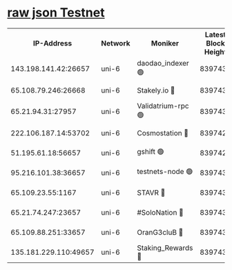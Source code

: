 [raw json Testnet](https://rpc-check.junot.stavr.tech/junot/rpc-junot-result.json)
=


<table><tr><th>IP-Address</th><th>Network</th><th>Moniker</th><th>Latest Block Height</th><th>Earliest Block Height</th><th>Catching Up</th><th>Tx Index</th><th>Voting Power</th><th>Scan Time</th></tr><tr><td>143.198.141.42:26657</td><td>uni-6</td><td>daodao_indexer 🟢</td><td>8397436</td><td>1</td><td>False</td><td>off</td><td>0</td><td>2024-02-28T06:53:47.203539834UTC</td></tr><tr><td>65.108.79.246:26668</td><td>uni-6</td><td>Stakely.io 🔴</td><td>8397432</td><td>1570872</td><td>False</td><td>on</td><td>11</td><td>2024-02-28T06:53:37.071683283UTC</td></tr><tr><td>65.21.94.31:27957</td><td>uni-6</td><td>Validatrium-rpc 🟢</td><td>8397430</td><td>2943363</td><td>False</td><td>on</td><td>0</td><td>2024-02-28T06:53:32.682334781UTC</td></tr><tr><td>222.106.187.14:53702</td><td>uni-6</td><td>Cosmostation 🔴</td><td>8397426</td><td>7473037</td><td>False</td><td>on</td><td>109003</td><td>2024-02-28T06:53:30.297090433UTC</td></tr><tr><td>51.195.61.18:56657</td><td>uni-6</td><td>gshift 🟢</td><td>8397425</td><td>7691417</td><td>False</td><td>on</td><td>0</td><td>2024-02-28T06:53:18.747719797UTC</td></tr><tr><td>95.216.101.38:36657</td><td>uni-6</td><td>testnets-node 🟢</td><td>8397433</td><td>8116304</td><td>False</td><td>on</td><td>0</td><td>2024-02-28T06:53:39.489032294UTC</td></tr><tr><td>65.109.23.55:1167</td><td>uni-6</td><td>STAVR 🔴</td><td>8397435</td><td>8207211</td><td>False</td><td>off</td><td>6054</td><td>2024-02-28T06:53:43.878610487UTC</td></tr><tr><td>65.21.74.247:23657</td><td>uni-6</td><td>#SoloNation 🔴</td><td>8397436</td><td>8237483</td><td>False</td><td>on</td><td>112</td><td>2024-02-28T06:53:46.243589586UTC</td></tr><tr><td>65.109.88.251:33657</td><td>uni-6</td><td>OranG3cluB 🔴</td><td>8397438</td><td>8297813</td><td>False</td><td>on</td><td>11</td><td>2024-02-28T06:53:51.594653646UTC</td></tr><tr><td>135.181.229.110:49657</td><td>uni-6</td><td>Staking_Rewards 🔴</td><td>8397438</td><td>8297813</td><td>False</td><td>on</td><td>1008</td><td>2024-02-28T06:53:51.928333322UTC</td></tr></table>
